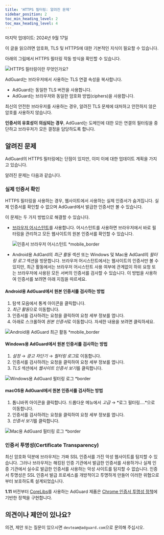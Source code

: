 ```yaml
---
title: 'HTTPS 필터링: 알려진 문제'
sidebar_position: 2
toc_min_heading_level: 2
toc_max_heading_level: 4
---
```


마지막 업데이트: 2024년 9월 17일

이 글을 읽으려면 암호화, TLS 및 HTTPS에 대한 기본적인 지식이 필요할 수 있습니다.

아래의 그림에서 HTTPS 필터링 작동 방식을 확인할 수 있습니다.

![HTTPS 필터링이란 무엇인가요?](https://cdn.adtidy.org/public/Adguard/Blog/https/what_is_https_filtering.png)

AdGuard는 브라우저에서 사용하는 TLS 연결 속성을 복사합니다.

- AdGuard는 동일한 TLS 버전을 사용합니다.
- AdGuard는 브라우저와 동일한 암호화 방법(ciphers)을 사용합니다.

최신의 안전한 브라우저를 사용하는 경우, 알려진 TLS 문제에 대처하고 안전하지 않은 암호를 사용하지 않습니다.

**인증서의 유효성이 의심되는 경우**, AdGuard는 도메인에 대한 모든 연결의 필터링을 중단하고 브라우저가 모든 결정을 담당하도록 합니다.

## 알려진 문제

AdGuard의 HTTPS 필터링에는 단점이 있지만, 이미 이에 대한 업데이트 계획을 가지고 있습니다.

알려진 문제는 다음과 같습니다.

### 실제 인증서 확인

HTTPS 필터링을 사용하는 경우, 웹사이트에서 사용하는 실제 인증서가 숨겨집니다. 실제 인증서를 확인할 수 없으며 AdGuard에서 발급한 인증서만 볼 수 있습니다.

이 문제는 두 가지 방법으로 해결할 수 있습니다.

- [브라우저 어시스턴트](https://adguard.com/adguard-assistant/overview.html)를 사용합니다. 어시스턴트를 사용하면 브라우저에서 바로 필터링을 관리하고 모든 웹사이트의 원본 인증서를 확인할 수 있습니다.

  ![인증서 브라우저 어시스턴트 *mobile_border](https://cdn.adtidy.org/content/kb/ad_blocker/general/cert-browser.png)

- Android용 AdGard의 *최근 활동* 섹션 또는 Windows 및 Mac용 AdGard의 *필터링 로그* 섹션을 방문합니다. 브라우저 어시스턴트에서는 웹사이트의 인증서만 볼 수 있지만, 최근 활동에서는 브라우저 어시스턴트 사용 여부에 관계없이 하위 요청 또는 브라우저에 사용된 모든 서버의 인증서를 검사할 수 있습니다. 이 방법을 사용하여 인증서를 보려면 아래 지침을 따르세요.

#### Android용 AdGuard에서 원본 인증서를 검사하는 방법

1. 탐색 모음에서 통계 아이콘을 클릭합니다.
2. *최근 활동*으로 이동합니다.
3. 인증서를 검사하려는 요청을 클릭하여 요청 세부 정보를 엽니다.
4. 아래로 스크롤하여 *원본 인증서*로 이동합니다. 자세한 내용을 보려면 클릭하세요.

![Android용 AdGuard 최근 활동 *mobile_border](https://cdn.adtidy.org/content/kb/ad_blocker/general/cert-android.png)

#### Windows용 AdGuard에서 원본 인증서를 검사하는 방법

1. *설정* → *광고 차단기* → *필터링 로그*로 이동합니다.
2. 인증서를 검사하려는 요청을 클릭하여 요청 세부 정보를 엽니다.
3. *TLS* 섹션에서 *웹사이트 인증서 보기*를 클릭합니다.

![Windows용 AdGuard 필터링 로그 *border](https://cdn.adtidy.org/content/kb/ad_blocker/general/cert-win.png)

#### macOS용 AdGuard에서 원본 인증서를 검사하는 방법

1. 톱니바퀴 아이콘을 클릭합니다. 드롭다운 메뉴에서 *고급* → *로그 필터링....*으로 이동합니다.
2. 인증서를 검사하려는 요청을 클릭하여 요청 세부 정보를 엽니다.
3. *인증서 보기*를 클릭합니다.

![Mac용 AdGuard 필터링 로그 *border](https://cdn.adtidy.org/content/kb/ad_blocker/general/cert-mac.png)

### 인증서 투명성(Certificate Transparency)

최신 암호화 덕분에 브라우저는 가짜 SSL 인증서를 가진 악성 웹사이트를 탐지할 수 있습니다. 그러나 브라우저는 해킹된 인증 기관에서 발급한 인증서를 사용하거나 실제 인증 기관에서 실수로 발급한 인증서를 사용하는 악성 사이트를 탐지할 수 없습니다. 인증서 투명성은 SSL 인증서 발급 프로세스를 개방적이고 투명하게 만들어 이러한 위협으로부터 보호하도록 설계되었습니다.

**1.11** 버전부터 [CoreLibs](https://github.com/AdguardTeam/CoreLibs/)를 사용하는 AdGuard 제품은 [Chrome 인증서 투명성 정책](https://googlechrome.github.io/CertificateTransparency/ct_policy.html)에 기반한 정책을 구현합니다.

## 의견이나 제안이 있나요?

의견, 제안 또는 질문이 있으시면 `devteam@adguard.com`으로 문의해 주십시오.
